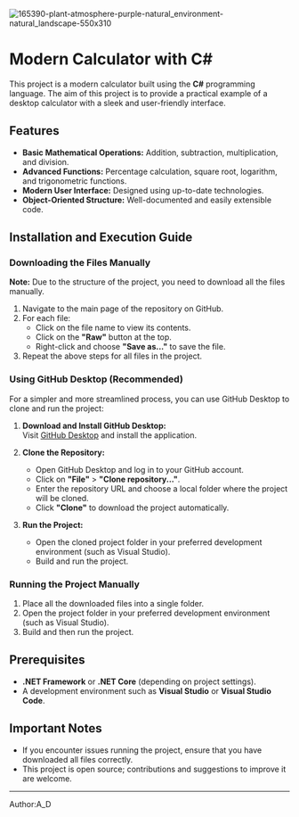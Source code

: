 ![165390-plant-atmosphere-purple-natural_environment-natural_landscape-550x310](https://github.com/user-attachments/assets/84c0c889-5cd8-4cc2-9938-1ecb9c39b8b7)
# Modern Calculator with C#

This project is a modern calculator built using the **C#** programming language. The aim of this project is to provide a practical example of a desktop calculator with a sleek and user-friendly interface.

## Features
- **Basic Mathematical Operations:** Addition, subtraction, multiplication, and division.
- **Advanced Functions:** Percentage calculation, square root, logarithm, and trigonometric functions.
- **Modern User Interface:** Designed using up-to-date technologies.
- **Object-Oriented Structure:** Well-documented and easily extensible code.

## Installation and Execution Guide

### Downloading the Files Manually
**Note:** Due to the structure of the project, you need to download all the files manually.

1. Navigate to the main page of the repository on GitHub.
2. For each file:
   - Click on the file name to view its contents.
   - Click on the **"Raw"** button at the top.
   - Right-click and choose **"Save as..."** to save the file.
3. Repeat the above steps for all files in the project.

### Using GitHub Desktop (Recommended)
For a simpler and more streamlined process, you can use GitHub Desktop to clone and run the project:

1. **Download and Install GitHub Desktop:**  
   Visit [GitHub Desktop](https://desktop.github.com/) and install the application.

2. **Clone the Repository:**
   - Open GitHub Desktop and log in to your GitHub account.
   - Click on **"File"** > **"Clone repository..."**.
   - Enter the repository URL and choose a local folder where the project will be cloned.
   - Click **"Clone"** to download the project automatically.

3. **Run the Project:**
   - Open the cloned project folder in your preferred development environment (such as Visual Studio).
   - Build and run the project.

### Running the Project Manually
1. Place all the downloaded files into a single folder.
2. Open the project folder in your preferred development environment (such as Visual Studio).
3. Build and then run the project.

## Prerequisites
- **.NET Framework** or **.NET Core** (depending on project settings).
- A development environment such as **Visual Studio** or **Visual Studio Code**.

## Important Notes
- If you encounter issues running the project, ensure that you have downloaded all files correctly.
- This project is open source; contributions and suggestions to improve it are welcome.

---

Author:A_D  

